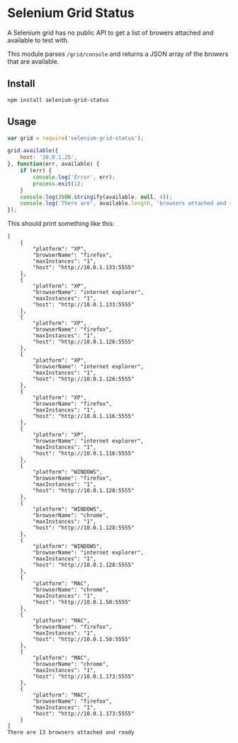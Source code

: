 Selenium Grid Status
====================


A Selenium grid has no public API to get a list of browers attached and available to test with.

This module parses `/grid/console` and returns a JSON array of the browers that are available.

Install
-------

    npm install selenium-grid-status

Usage
-----

```javascript
var grid = require('selenium-grid-status');

grid.available({
    host: '10.0.1.25',
}, function(err, available) {
    if (err) {
        console.log('Error', err);
        process.exit(1);
    }
    console.log(JSON.stringify(available, null, 4));
    console.log('There are', available.length, 'browsers attached and ready');
});
```

This should print something like this:

    [
        {
            "platform": "XP",
            "browserName": "firefox",
            "maxInstances": "1",
            "host": "http://10.0.1.133:5555"
        },
        {
            "platform": "XP",
            "browserName": "internet explorer",
            "maxInstances": "1",
            "host": "http://10.0.1.133:5555"
        },
        {
            "platform": "XP",
            "browserName": "firefox",
            "maxInstances": "1",
            "host": "http://10.0.1.126:5555"
        },
        {
            "platform": "XP",
            "browserName": "internet explorer",
            "maxInstances": "1",
            "host": "http://10.0.1.126:5555"
        },
        {
            "platform": "XP",
            "browserName": "firefox",
            "maxInstances": "1",
            "host": "http://10.0.1.116:5555"
        },
        {
            "platform": "XP",
            "browserName": "internet explorer",
            "maxInstances": "1",
            "host": "http://10.0.1.116:5555"
        },
        {
            "platform": "WINDOWS",
            "browserName": "firefox",
            "maxInstances": "1",
            "host": "http://10.0.1.128:5555"
        },
        {
            "platform": "WINDOWS",
            "browserName": "chrome",
            "maxInstances": "1",
            "host": "http://10.0.1.128:5555"
        },
        {
            "platform": "WINDOWS",
            "browserName": "internet explorer",
            "maxInstances": "1",
            "host": "http://10.0.1.128:5555"
        },
        {
            "platform": "MAC",
            "browserName": "chrome",
            "maxInstances": "1",
            "host": "http://10.0.1.50:5555"
        },
        {
            "platform": "MAC",
            "browserName": "firefox",
            "maxInstances": "1",
            "host": "http://10.0.1.50:5555"
        },
        {
            "platform": "MAC",
            "browserName": "chrome",
            "maxInstances": "1",
            "host": "http://10.0.1.173:5555"
        },
        {
            "platform": "MAC",
            "browserName": "firefox",
            "maxInstances": "1",
            "host": "http://10.0.1.173:5555"
        }
    ]
    There are 13 browsers attached and ready
